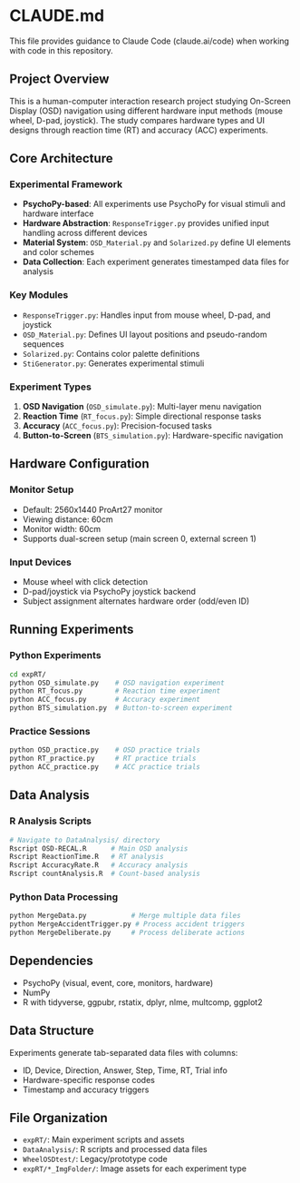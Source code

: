 # CLAUDE.md

This file provides guidance to Claude Code (claude.ai/code) when working with code in this repository.

## Project Overview

This is a human-computer interaction research project studying On-Screen Display (OSD) navigation using different hardware input methods (mouse wheel, D-pad, joystick). The study compares hardware types and UI designs through reaction time (RT) and accuracy (ACC) experiments.

## Core Architecture

### Experimental Framework
- **PsychoPy-based**: All experiments use PsychoPy for visual stimuli and hardware interface
- **Hardware Abstraction**: `ResponseTrigger.py` provides unified input handling across different devices
- **Material System**: `OSD_Material.py` and `Solarized.py` define UI elements and color schemes
- **Data Collection**: Each experiment generates timestamped data files for analysis

### Key Modules
- `ResponseTrigger.py`: Handles input from mouse wheel, D-pad, and joystick
- `OSD_Material.py`: Defines UI layout positions and pseudo-random sequences
- `Solarized.py`: Contains color palette definitions
- `StiGenerator.py`: Generates experimental stimuli

### Experiment Types
1. **OSD Navigation** (`OSD_simulate.py`): Multi-layer menu navigation
2. **Reaction Time** (`RT_focus.py`): Simple directional response tasks  
3. **Accuracy** (`ACC_focus.py`): Precision-focused tasks
4. **Button-to-Screen** (`BTS_simulation.py`): Hardware-specific navigation

## Hardware Configuration

### Monitor Setup
- Default: 2560x1440 ProArt27 monitor
- Viewing distance: 60cm
- Monitor width: 60cm
- Supports dual-screen setup (main screen 0, external screen 1)

### Input Devices
- Mouse wheel with click detection
- D-pad/joystick via PsychoPy joystick backend
- Subject assignment alternates hardware order (odd/even ID)

## Running Experiments

### Python Experiments
```bash
cd expRT/
python OSD_simulate.py    # OSD navigation experiment
python RT_focus.py        # Reaction time experiment  
python ACC_focus.py       # Accuracy experiment
python BTS_simulation.py  # Button-to-screen experiment
```

### Practice Sessions
```bash
python OSD_practice.py    # OSD practice trials
python RT_practice.py     # RT practice trials
python ACC_practice.py    # ACC practice trials
```

## Data Analysis

### R Analysis Scripts
```bash
# Navigate to DataAnalysis/ directory
Rscript OSD-RECAL.R      # Main OSD analysis
Rscript ReactionTime.R   # RT analysis
Rscript AccuracyRate.R   # Accuracy analysis
Rscript countAnalysis.R  # Count-based analysis
```

### Python Data Processing
```bash
python MergeData.py           # Merge multiple data files
python MergeAccidentTrigger.py # Process accident triggers
python MergeDeliberate.py     # Process deliberate actions
```

## Dependencies

- PsychoPy (visual, event, core, monitors, hardware)
- NumPy
- R with tidyverse, ggpubr, rstatix, dplyr, nlme, multcomp, ggplot2

## Data Structure

Experiments generate tab-separated data files with columns:
- ID, Device, Direction, Answer, Step, Time, RT, Trial info
- Hardware-specific response codes
- Timestamp and accuracy triggers

## File Organization

- `expRT/`: Main experiment scripts and assets
- `DataAnalysis/`: R scripts and processed data files
- `WheelOSDtest/`: Legacy/prototype code
- `expRT/*_ImgFolder/`: Image assets for each experiment type
